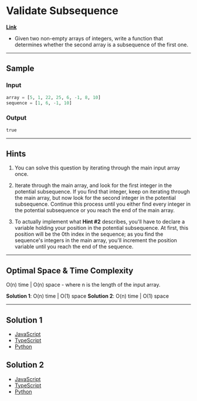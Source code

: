 # Validate Subsequence

[**Link**](https://www.algoexpert.io/questions/Validate%20Subsequence)

- Given two non-empty arrays of integers, write a function that determines whether the second array is a subsequence of the first one.

---

## Sample

### Input

```python
array = [5, 1, 22, 25, 6, -1, 8, 10]
sequence = [1, 6, -1, 10]
```

### Output

```python
true
```

---

## **Hints**

1. You can solve this question by iterating through the main input array once.

2. Iterate through the main array, and look for the first integer in the potential subsequence. If you find that integer, keep on iterating through the main array, but now look for the second integer in the potential subsequence. Continue this process until you either find every integer in the potential subsequence or you reach the end of the main array.

3. To actually implement what **Hint #2** describes, you'll have to declare a variable holding your position in the potential subsequence. At first, this position will be the 0th index in the sequence; as you find the sequence's integers in the main array, you'll increment the position variable until you reach the end of the sequence.

---

## Optimal Space & Time Complexity

O(n) time | O(n) space - where n is the length of the input array.

**Solution 1**: O(n) time | O(1) space
**Solution 2**: O(n) time | O(1) space

---

## Solution 1

- [JavaScript](./solution_1/validate-subsequence.js)
- [TypeScript](./solution_1/validate-subsequence.ts)
- [Python](./solution_1/validate-subsequence.py)

## Solution 2

- [JavaScript]()
- [TypeScript]()
- [Python]()
